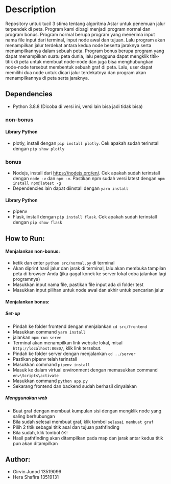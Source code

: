 # Description
Repository untuk tucil 3 stima tentang algoritma Astar untuk penemuan jalur terpendek di peta. 
Program kami dibagi menjadi program normal dan program bonus. 
Program normal berupa program yang menerima input nama file input dari terminal, input node awal dan tujuan. 
Lalu program akan menampilkan jalur terdekat antara kedua node beserta jaraknya serta menampilkannya dalam sebuah peta.
Program bonus berupa program yang dapat menampilkan suatu peta dunia, lalu pengguna dapat mengklik titik-titik di peta untuk
membuat node-node dan juga bisa menghubungkan node-node tersebut membentuk sebuah graf di peta. Lalu, user dapat memilihi dua node
untuk dicari jalur terdekatnya dan program akan menampilkannya di peta serta jaraknya.
## Dependencies
- Python 3.8.8 (Dicoba di versi ini, versi lain bisa jadi tidak bisa)
### non-bonus
#### Library Python
- plotly, install dengan `pip install plotly`. Cek apakah sudah terinstall dengan `pip show plotly`

### bonus
- Nodejs, install dari https://nodejs.org/en/. Cek apakah sudah terinstall dengan `node -v` dan `npm -v`. Pastikan npm sudah versi latest dengan `npm install npm@latest -g`
- Dependencies lain dapat diinstall dengan `yarn install`
#### Library Python
- pipenv
- Flask, install dengan `pip install flask`. Cek apakah sudah terinstall dengan `pip show flask`

## How to Run:

#### Menjalankan non-bonus:
- ketik dan enter `python src/normal.py` di terminal
- Akan diprint hasil jalur dan jarak di terminal, lalu akan membuka tampilan peta di browser Anda (jika gagal konek ke server lokal coba jalankan lagi programnya)
- Masukkan input nama file, pastikan file input ada di folder test
- Masukkan input pilihan untuk node awal dan akhir untuk pencarian jalur
#### Menjalankan bonus:
##### Set-up
- Pindah ke folder frontend dengan menjalankan `cd src/frontend`
- Masukkan command `yarn install`
- jalankan `npm run serve`
- Terminal akan menampilkan link website lokal, misal `http://localhost:8080/`, klik link tersebut.
- Pindah ke folder server dengan menjalankan `cd ../server`
- Pastikan pipenv telah terinstall
- Masukkan command `pipenv install`
- Masuk ke dalam virtual environment dengan memasukkan command `env\Scripts\activate`
- Masukkan command `python app.py`
- Sekarang frontend dan backend sudah berhasil dinyalakan
##### Menggunakan web
- Buat graf dengan membuat kumpulan sisi dengan mengklik node yang saling berhubungan
- Bila sudah selesai membuat graf, klik tombol `selesai membuat graf`
- Pilih 2 titik sebagai titik asal dan tujuan pathfinding
- Bila sudah, klik tombol `OK!`
- Hasil pathfinding akan ditampilkan pada map dan jarak antar kedua titik pun akan ditampilkan

## Author:
- Girvin Junod 13519096
- Hera Shafira 13519131

